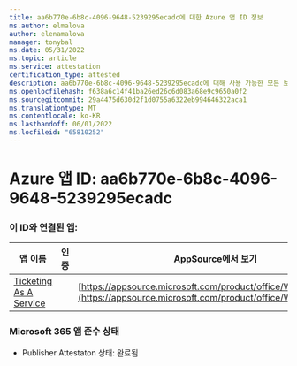 ```yaml
---
title: aa6b770e-6b8c-4096-9648-5239295ecadc에 대한 Azure 앱 ID 정보
ms.author: elmalova
author: elenamalova
manager: tonybal
ms.date: 05/31/2022
ms.topic: article
ms.service: attestation
certification_type: attested
description: aa6b770e-6b8c-4096-9648-5239295ecadc에 대해 사용 가능한 모든 보안 및 규정 준수 정보입니다.
ms.openlocfilehash: f638a6c14f41ba26ed26c6d083a68e9c9650a0f2
ms.sourcegitcommit: 29a4475d630d2f1d0755a6322eb994646322aca1
ms.translationtype: MT
ms.contentlocale: ko-KR
ms.lasthandoff: 06/01/2022
ms.locfileid: "65810252"
---
```

# <a name="azure-app-id-aa6b770e-6b8c-4096-9648-5239295ecadc"></a>Azure 앱 ID: aa6b770e-6b8c-4096-9648-5239295ecadc


### <a name="apps-associated-with-this-id"></a>이 ID와 연결된 앱:
| **앱 이름** | **인증** | **AppSource에서 보기** |
|--------------|---------------|-----------------------|
| [Ticketing As A Service](../forward/WA200003945.md) |  | [https://appsource.microsoft.com/product/office/WA200003945](https://appsource.microsoft.com/product/office/WA200003945) |

### <a name="microsoft-365-app-compliance-status"></a>Microsoft 365 앱 준수 상태
- Publisher Attestaton 상태: 완료됨
